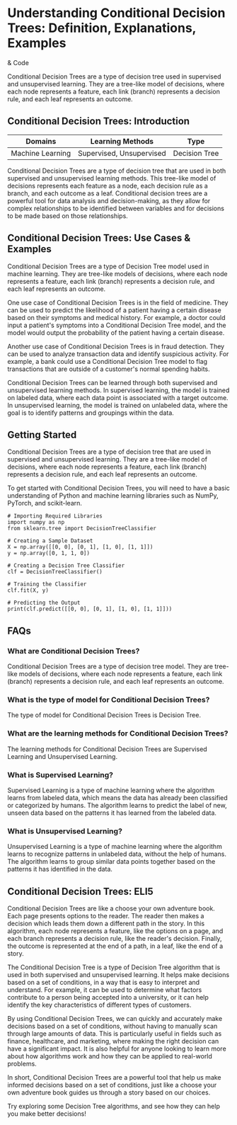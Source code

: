 # Understanding Conditional Decision Trees: Definition, Explanations, Examples
& Code

Conditional Decision Trees are a type of decision tree used in supervised and
unsupervised learning. They are a tree-like model of decisions, where each
node represents a feature, each link (branch) represents a decision rule, and
each leaf represents an outcome.

## Conditional Decision Trees: Introduction

Domains | Learning Methods | Type  
---|---|---  
Machine Learning | Supervised, Unsupervised | Decision Tree  
  
Conditional Decision Trees are a type of decision tree that are used in both
supervised and unsupervised learning methods. This tree-like model of
decisions represents each feature as a node, each decision rule as a branch,
and each outcome as a leaf. Conditional decision trees are a powerful tool for
data analysis and decision-making, as they allow for complex relationships to
be identified between variables and for decisions to be made based on those
relationships.

## Conditional Decision Trees: Use Cases & Examples

Conditional Decision Trees are a type of Decision Tree model used in machine
learning. They are tree-like models of decisions, where each node represents a
feature, each link (branch) represents a decision rule, and each leaf
represents an outcome.

One use case of Conditional Decision Trees is in the field of medicine. They
can be used to predict the likelihood of a patient having a certain disease
based on their symptoms and medical history. For example, a doctor could input
a patient's symptoms into a Conditional Decision Tree model, and the model
would output the probability of the patient having a certain disease.

Another use case of Conditional Decision Trees is in fraud detection. They can
be used to analyze transaction data and identify suspicious activity. For
example, a bank could use a Conditional Decision Tree model to flag
transactions that are outside of a customer's normal spending habits.

Conditional Decision Trees can be learned through both supervised and
unsupervised learning methods. In supervised learning, the model is trained on
labeled data, where each data point is associated with a target outcome. In
unsupervised learning, the model is trained on unlabeled data, where the goal
is to identify patterns and groupings within the data.

## Getting Started

Conditional Decision Trees are a type of decision tree that are used in
supervised and unsupervised learning. They are a tree-like model of decisions,
where each node represents a feature, each link (branch) represents a decision
rule, and each leaf represents an outcome.

To get started with Conditional Decision Trees, you will need to have a basic
understanding of Python and machine learning libraries such as NumPy, PyTorch,
and scikit-learn.

    
    
    
    # Importing Required Libraries
    import numpy as np
    from sklearn.tree import DecisionTreeClassifier
    
    # Creating a Sample Dataset
    X = np.array([[0, 0], [0, 1], [1, 0], [1, 1]])
    y = np.array([0, 1, 1, 0])
    
    # Creating a Decision Tree Classifier
    clf = DecisionTreeClassifier()
    
    # Training the Classifier
    clf.fit(X, y)
    
    # Predicting the Output
    print(clf.predict([[0, 0], [0, 1], [1, 0], [1, 1]]))
    
    

## FAQs

### What are Conditional Decision Trees?

Conditional Decision Trees are a type of decision tree model. They are tree-
like models of decisions, where each node represents a feature, each link
(branch) represents a decision rule, and each leaf represents an outcome.

### What is the type of model for Conditional Decision Trees?

The type of model for Conditional Decision Trees is Decision Tree.

### What are the learning methods for Conditional Decision Trees?

The learning methods for Conditional Decision Trees are Supervised Learning
and Unsupervised Learning.

### What is Supervised Learning?

Supervised Learning is a type of machine learning where the algorithm learns
from labeled data, which means the data has already been classified or
categorized by humans. The algorithm learns to predict the label of new,
unseen data based on the patterns it has learned from the labeled data.

### What is Unsupervised Learning?

Unsupervised Learning is a type of machine learning where the algorithm learns
to recognize patterns in unlabeled data, without the help of humans. The
algorithm learns to group similar data points together based on the patterns
it has identified in the data.

## Conditional Decision Trees: ELI5

Conditional Decision Trees are like a choose your own adventure book. Each
page presents options to the reader. The reader then makes a decision which
leads them down a different path in the story. In this algorithm, each node
represents a feature, like the options on a page, and each branch represents a
decision rule, like the reader's decision. Finally, the outcome is represented
at the end of a path, in a leaf, like the end of a story.

The Conditional Decision Tree is a type of Decision Tree algorithm that is
used in both supervised and unsupervised learning. It helps make decisions
based on a set of conditions, in a way that is easy to interpret and
understand. For example, it can be used to determine what factors contribute
to a person being accepted into a university, or it can help identify the key
characteristics of different types of customers.

By using Conditional Decision Trees, we can quickly and accurately make
decisions based on a set of conditions, without having to manually scan
through large amounts of data. This is particularly useful in fields such as
finance, healthcare, and marketing, where making the right decision can have a
significant impact. It is also helpful for anyone looking to learn more about
how algorithms work and how they can be applied to real-world problems.

In short, Conditional Decision Trees are a powerful tool that help us make
informed decisions based on a set of conditions, just like a choose your own
adventure book guides us through a story based on our choices.

Try exploring some Decision Tree algorithms, and see how they can help you
make better decisions!